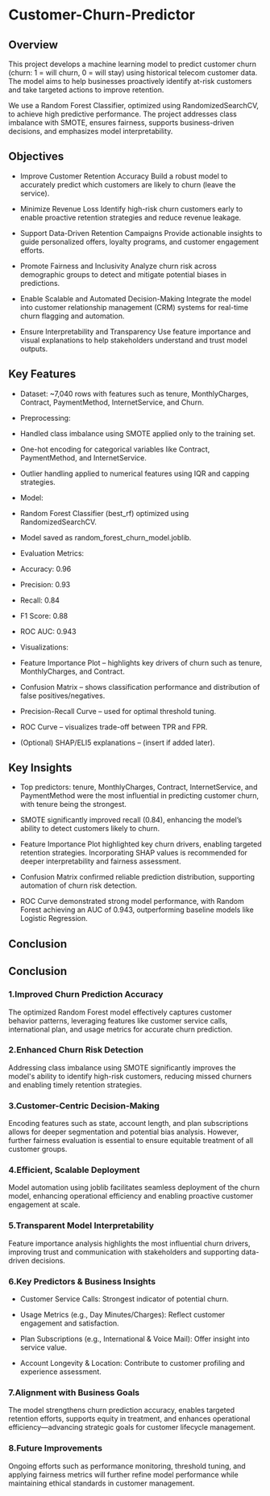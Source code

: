 # Customer-Churn-Predictor
## Overview
 This project develops a machine learning model to predict customer churn (churn: 1 = will churn, 0 = will stay) using historical telecom customer data. The model aims to help businesses proactively identify at-risk customers and take targeted actions to improve retention.

 We use a Random Forest Classifier, optimized using RandomizedSearchCV, to achieve high predictive performance. The project addresses class imbalance with SMOTE, ensures fairness, supports business-driven decisions, and emphasizes model interpretability.
   
## Objectives
* Improve Customer Retention Accuracy
Build a robust model to accurately predict which customers are likely to churn (leave the service).

* Minimize Revenue Loss
Identify high-risk churn customers early to enable proactive retention strategies and reduce revenue leakage.

* Support Data-Driven Retention Campaigns
Provide actionable insights to guide personalized offers, loyalty programs, and customer engagement efforts.

* Promote Fairness and Inclusivity
Analyze churn risk across demographic groups to detect and mitigate potential biases in predictions.

* Enable Scalable and Automated Decision-Making
Integrate the model into customer relationship management (CRM) systems for real-time churn flagging and automation.

* Ensure Interpretability and Transparency
Use feature importance and visual explanations to help stakeholders understand and trust model outputs.

## Key Features
* Dataset: ~7,040 rows with features such as tenure, MonthlyCharges, Contract, PaymentMethod, InternetService, and Churn.

* Preprocessing:

+ Handled class imbalance using SMOTE applied only to the training set.

+ One-hot encoding for categorical variables like Contract, PaymentMethod, and InternetService.

+ Outlier handling applied to numerical features using IQR and capping strategies.

* Model:

+ Random Forest Classifier (best_rf) optimized using RandomizedSearchCV.

+ Model saved as random_forest_churn_model.joblib.

* Evaluation Metrics:

+ Accuracy: 0.96

+ Precision: 0.93

+ Recall: 0.84

+ F1 Score: 0.88

+ ROC AUC: 0.943

* Visualizations:

+ Feature Importance Plot – highlights key drivers of churn such as tenure, MonthlyCharges, and Contract.

+ Confusion Matrix – shows classification performance and distribution of false positives/negatives.

+ Precision-Recall Curve – used for optimal threshold tuning.

+ ROC Curve – visualizes trade-off between TPR and FPR.

+ (Optional) SHAP/ELI5 explanations – (insert if added later).

## Key Insights
+ Top predictors: tenure, MonthlyCharges, Contract, InternetService, and PaymentMethod were the most influential in predicting customer churn, with tenure being the strongest.

+ SMOTE significantly improved recall (0.84), enhancing the model’s ability to detect customers likely to churn.

+ Feature Importance Plot highlighted key churn drivers, enabling targeted retention strategies. Incorporating SHAP values is recommended for deeper interpretability and fairness assessment.

+ Confusion Matrix confirmed reliable prediction distribution, supporting automation of churn risk detection.

+ ROC Curve demonstrated strong model performance, with Random Forest achieving an AUC of 0.943, outperforming baseline models like Logistic Regression.

## Conclusion
## Conclusion
###  1.Improved Churn Prediction Accuracy
The optimized Random Forest model effectively captures customer behavior patterns, leveraging features like customer service calls, international plan, and usage metrics for accurate churn prediction.

###  2.Enhanced Churn Risk Detection
Addressing class imbalance using SMOTE significantly improves the model's ability to identify high-risk customers, reducing missed churners and enabling timely retention strategies.

###  3.Customer-Centric Decision-Making
Encoding features such as state, account length, and plan subscriptions allows for deeper segmentation and potential bias analysis. However, further fairness evaluation is essential to ensure equitable treatment of all customer groups.

###  4.Efficient, Scalable Deployment
Model automation using joblib facilitates seamless deployment of the churn model, enhancing operational efficiency and enabling proactive customer engagement at scale.

###  5.Transparent Model Interpretability
Feature importance analysis highlights the most influential churn drivers, improving trust and communication with stakeholders and supporting data-driven decisions.

###  6.Key Predictors & Business Insights

* Customer Service Calls: Strongest indicator of potential churn.

* Usage Metrics (e.g., Day Minutes/Charges): Reflect customer engagement and satisfaction.

* Plan Subscriptions (e.g., International & Voice Mail): Offer insight into service value.

* Account Longevity & Location: Contribute to customer profiling and experience assessment.

###  7.Alignment with Business Goals
The model strengthens churn prediction accuracy, enables targeted retention efforts, supports equity in treatment, and enhances operational efficiency—advancing strategic goals for customer lifecycle management.

###  8.Future Improvements
Ongoing efforts such as performance monitoring, threshold tuning, and applying fairness metrics will further refine model performance while maintaining ethical standards in customer management.